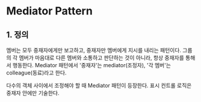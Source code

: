 # Mediator Pattern
## 1. 정의
멤버는 모두 중재자에게만 보고하고, 중재자만 멤버에게 지시를 내리는 패턴이다.
그룹의 각 멤버가 마음대로 다른 멤버와 소통하고 판단하는 것이 아니라, 항상 중재자를 통해서 행동한다. 
Mediator 패턴에서 '중재자'는 mediator(조정자), '각 멤버'는 colleague(동료)라고 한다.

다수의 객체 사이에서 조정해야 할 때 Mediator 패턴이 등장한다. 
표시 컨트롤 로직은 중재자 안에만 기술한다.